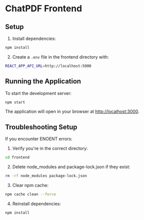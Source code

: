 # ChatPDF Frontend

## Setup

1. Install dependencies:
```bash
npm install
```

2. Create a `.env` file in the frontend directory with:
```bash
REACT_APP_API_URL=http://localhost:5000
```

## Running the Application

To start the development server:
```bash
npm start
```

The application will open in your browser at [http://localhost:3000](http://localhost:3000).

## Troubleshooting Setup

If you encounter ENOENT errors:

1. Verify you're in the correct directory:
```bash
cd frontend
```

2. Delete node_modules and package-lock.json if they exist:
```bash
rm -rf node_modules package-lock.json
```

3. Clear npm cache:
```bash
npm cache clean --force
```

4. Reinstall dependencies:
```bash
npm install
```
